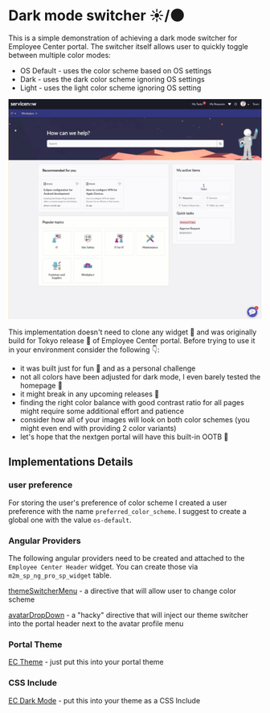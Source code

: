 # Dark mode switcher ☀️/🌑

This is a simple demonstration of achieving a dark mode switcher for Employee Center portal. The switcher itself allows user to quickly toggle between multiple color modes:

* OS Default - uses the color scheme based on OS settings
* Dark - uses the dark color scheme ignoring OS settings
* Light - uses the light color scheme ignoring OS setting

![A quick demo of a dark mode in action](demo.gif)

This implementation doesn't need to clone any widget 🤯 and was originally build for Tokyo release 🗼 of Employee Center portal. Before trying to use it in your environment consider the following 👇:
* it was built just for fun 🎉 and as a personal challenge
* not all colors have been adjusted for dark mode, I even barely tested the homepage 🦄
* it might break in any upcoming releases 🐛
* finding the right color balance with good contrast ratio for all pages might require some additional effort and patience 
* consider how all of your images will look on both color schemes (you might even end with providing 2 color variants)
* let's hope that the nextgen portal will have this built-in OOTB 🤞

## Implementations Details

### user preference
For storing the user's preference of color scheme I created a user preference with the name `preferred_color_scheme`. I suggest to create a global one with the value `os-default`.

### Angular Providers
The following angular providers need to be created and attached to the `Employee Center Header` widget. You can create those via `m2m_sp_ng_pro_sp_widget` table.

[themeSwitcherMenu](themeSwitcherMenu.js) - a directive that will allow user to change color scheme

[avatarDropDown](avatarDropDown.js) - a "hacky" directive that will inject our theme switcher into the portal header next to the avatar profile menu

### Portal Theme

[EC Theme](portal_theme.scss) - just put this into your portal theme

### CSS Include

[EC Dark Mode](dark_mode.scss) - put this into your theme as a CSS Include

